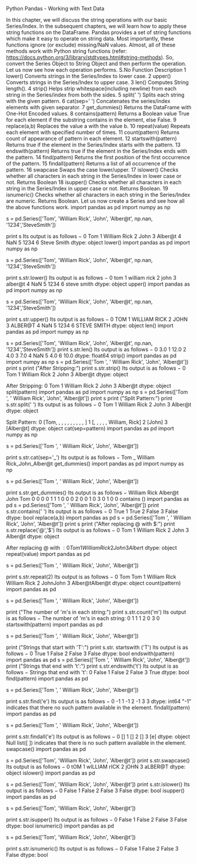 
Python Pandas - Working with Text Data




In this chapter, we will discuss the string operations with our basic Series/Index. In the subsequent chapters, we will learn how to apply these string functions on the DataFrame.
Pandas provides a set of string functions which make it easy to operate on string data. Most importantly, these functions ignore (or exclude) missing/NaN values.
Almost, all of these methods work with Python string functions (refer: https://docs.python.org/3/library/stdtypes.html#string-methods). So, convert the Series Object to String Object and then perform the operation.
Let us now see how each operation performs.
S.No
Function
Description
1
lower()
Converts strings in the Series/Index to lower case.
2
upper()
Converts strings in the Series/Index to upper case.
3
len()
Computes String length().
4
strip()
Helps strip whitespace(including newline) from each string in the Series/index from both the sides.
5
split(' ')
Splits each string with the given pattern.
6
cat(sep=' ')
Concatenates the series/index elements with given separator.
7
get_dummies()
Returns the DataFrame with One-Hot Encoded values.
8
contains(pattern)
Returns a Boolean value True for each element if the substring contains in the element, else False.
9
replace(a,b)
Replaces the value a with the value b.
10
repeat(value)
Repeats each element with specified number of times.
11
count(pattern)
Returns count of appearance of pattern in each element.
12
startswith(pattern)
Returns true if the element in the Series/Index starts with the pattern.
13
endswith(pattern)
Returns true if the element in the Series/Index ends with the pattern.
14
find(pattern)
Returns the first position of the first occurrence of the pattern.
15
findall(pattern)
Returns a list of all occurrence of the pattern.
16
swapcase
Swaps the case lower/upper.
17
islower()
Checks whether all characters in each string in the Series/Index in lower case or not. Returns Boolean
18
isupper()
Checks whether all characters in each string in the Series/Index in upper case or not. Returns Boolean.
19
isnumeric()
Checks whether all characters in each string in the Series/Index are numeric. Returns Boolean.
Let us now create a Series and see how all the above functions work.
import pandas as pd
import numpy as np

s = pd.Series(['Tom', 'William Rick', 'John', 'Alber@t', np.nan, '1234','SteveSmith'])

print s
Its output is as follows −
0            Tom
1   William Rick
2           John
3        Alber@t
4            NaN
5           1234
6    Steve Smith
dtype: object
lower()
import pandas as pd
import numpy as np

s = pd.Series(['Tom', 'William Rick', 'John', 'Alber@t', np.nan, '1234','SteveSmith'])

print s.str.lower()
Its output is as follows −
0            tom
1   william rick
2           john
3        alber@t
4            NaN
5           1234
6    steve smith
dtype: object
upper()
import pandas as pd
import numpy as np

s = pd.Series(['Tom', 'William Rick', 'John', 'Alber@t', np.nan, '1234','SteveSmith'])

print s.str.upper()
Its output is as follows −
0            TOM
1   WILLIAM RICK
2           JOHN
3        ALBER@T
4            NaN
5           1234
6    STEVE SMITH
dtype: object
len()
import pandas as pd
import numpy as np

s = pd.Series(['Tom', 'William Rick', 'John', 'Alber@t', np.nan, '1234','SteveSmith'])
print s.str.len()
Its output is as follows −
0    3.0
1   12.0
2    4.0
3    7.0
4    NaN
5    4.0
6   10.0
dtype: float64
strip()
import pandas as pd
import numpy as np
s = pd.Series(['Tom ', ' William Rick', 'John', 'Alber@t'])
print s
print ("After Stripping:")
print s.str.strip()
Its output is as follows −
0            Tom
1   William Rick
2           John
3        Alber@t
dtype: object

After Stripping:
0            Tom
1   William Rick
2           John
3        Alber@t
dtype: object
split(pattern)
import pandas as pd
import numpy as np
s = pd.Series(['Tom ', ' William Rick', 'John', 'Alber@t'])
print s
print ("Split Pattern:")
print s.str.split(' ')
Its output is as follows −
0            Tom
1   William Rick
2           John
3        Alber@t
dtype: object

Split Pattern:
0   [Tom, , , , , , , , , , ]
1   [, , , , , William, Rick]
2   [John]
3   [Alber@t]
dtype: object
cat(sep=pattern)
import pandas as pd
import numpy as np

s = pd.Series(['Tom ', ' William Rick', 'John', 'Alber@t'])

print s.str.cat(sep='_')
Its output is as follows −
Tom _ William Rick_John_Alber@t
get_dummies()
import pandas as pd
import numpy as np

s = pd.Series(['Tom ', ' William Rick', 'John', 'Alber@t'])

print s.str.get_dummies()
Its output is as follows −
   William Rick   Alber@t   John   Tom
0             0         0      0     1
1             1         0      0     0
2             0         0      1     0
3             0         1      0     0
contains ()
import pandas as pd
s = pd.Series(['Tom ', ' William Rick', 'John', 'Alber@t'])
print s.str.contains(' ')
Its output is as follows −
0   True
1   True
2   False
3   False
dtype: bool
replace(a,b)
import pandas as pd
s = pd.Series(['Tom ', ' William Rick', 'John', 'Alber@t'])
print s
print ("After replacing @ with $:")
print s.str.replace('@','$')
Its output is as follows −
0   Tom
1   William Rick
2   John
3   Alber@t
dtype: object

After replacing @ with $:
0   Tom
1   William Rick
2   John
3   Alber$t
dtype: object
repeat(value)
import pandas as pd

s = pd.Series(['Tom ', ' William Rick', 'John', 'Alber@t'])

print s.str.repeat(2)
Its output is as follows −
0   Tom            Tom
1   William Rick   William Rick
2                  JohnJohn
3                  Alber@tAlber@t
dtype: object
count(pattern)
import pandas as pd
 
s = pd.Series(['Tom ', ' William Rick', 'John', 'Alber@t'])

print ("The number of 'm's in each string:")
print s.str.count('m')
Its output is as follows −
The number of 'm's in each string:
0    1
1    1
2    0
3    0
startswith(pattern)
import pandas as pd

s = pd.Series(['Tom ', ' William Rick', 'John', 'Alber@t'])

print ("Strings that start with 'T':")
print s.str. startswith ('T')
Its output is as follows −
0  True
1  False
2  False
3  False
dtype: bool
endswith(pattern)
import pandas as pd
s = pd.Series(['Tom ', ' William Rick', 'John', 'Alber@t'])
print ("Strings that end with 't':")
print s.str.endswith('t')
Its output is as follows −
Strings that end with 't':
0  False
1  False
2  False
3  True
dtype: bool
find(pattern)
import pandas as pd

s = pd.Series(['Tom ', ' William Rick', 'John', 'Alber@t'])

print s.str.find('e')
Its output is as follows −
0  -1
1  -1
2  -1
3   3
dtype: int64
"-1" indicates that there no such pattern available in the element.
findall(pattern)
import pandas as pd

s = pd.Series(['Tom ', ' William Rick', 'John', 'Alber@t'])

print s.str.findall('e')
Its output is as follows −
0 []
1 []
2 []
3 [e]
dtype: object
Null list([ ]) indicates that there is no such pattern available in the element.
swapcase()
import pandas as pd

s = pd.Series(['Tom', 'William Rick', 'John', 'Alber@t'])
print s.str.swapcase()
Its output is as follows −
0  tOM
1  wILLIAM rICK
2  jOHN
3  aLBER@T
dtype: object
islower()
import pandas as pd

s = pd.Series(['Tom', 'William Rick', 'John', 'Alber@t'])
print s.str.islower()
Its output is as follows −
0  False
1  False
2  False
3  False
dtype: bool
isupper()
import pandas as pd

s = pd.Series(['Tom', 'William Rick', 'John', 'Alber@t'])

print s.str.isupper()
Its output is as follows −
0  False
1  False
2  False
3  False
dtype: bool
isnumeric()
import pandas as pd

s = pd.Series(['Tom', 'William Rick', 'John', 'Alber@t'])

print s.str.isnumeric()
Its output is as follows −
0  False
1  False
2  False
3  False
dtype: bool



